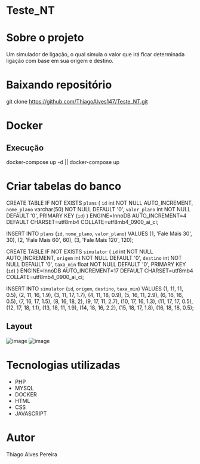 # Teste_NT

# Sobre o projeto

Um simulador de ligação, o qual simula o valor que irá ficar determinada ligação com base em sua origem e destino.

# Baixando repositório

git clone https://github.com/ThiagoAlves147/Teste_NT.git

# Docker

## Execução

docker-compose up -d || docker-compose up

# Criar tabelas do banco

CREATE TABLE IF NOT EXISTS `plans` (
  `id` int NOT NULL AUTO_INCREMENT,
  `nome_plano` varchar(50) NOT NULL DEFAULT '0',
  `valor_plano` int NOT NULL DEFAULT '0',
  PRIMARY KEY (`id`)
) ENGINE=InnoDB AUTO_INCREMENT=4 DEFAULT CHARSET=utf8mb4 COLLATE=utf8mb4_0900_ai_ci;

INSERT INTO `plans` (`id`, `nome_plano`, `valor_plano`) VALUES
	(1, 'Fale Mais 30', 30),
	(2, 'Fale Mais 60', 60),
	(3, 'Fale Mais 120', 120);

CREATE TABLE IF NOT EXISTS `simulator` (
  `id` int NOT NULL AUTO_INCREMENT,
  `origem` int NOT NULL DEFAULT '0',
  `destino` int NOT NULL DEFAULT '0',
  `taxa_min` float NOT NULL DEFAULT '0',
  PRIMARY KEY (`id`)
) ENGINE=InnoDB AUTO_INCREMENT=17 DEFAULT CHARSET=utf8mb4 COLLATE=utf8mb4_0900_ai_ci;

INSERT INTO `simulator` (`id`, `origem`, `destino`, `taxa_min`) VALUES
	(1, 11, 11, 0.5),
	(2, 11, 16, 1.9),
	(3, 11, 17, 1.7),
	(4, 11, 18, 0.9),
	(5, 16, 11, 2.9),
	(6, 16, 16, 0.5),
	(7, 16, 17, 1.5),
	(8, 16, 18, 2),
	(9, 17, 11, 2.7),
	(10, 17, 16, 1.3),
	(11, 17, 17, 0.5),
	(12, 17, 18, 1.1),
	(13, 18, 11, 1.9),
	(14, 18, 16, 2.2),
	(15, 18, 17, 1.8),
	(16, 18, 18, 0.5);

## Layout 

![image](https://user-images.githubusercontent.com/91577622/164888430-87c78325-400c-44c4-8ff0-acea642add20.png)
![image](https://user-images.githubusercontent.com/91577622/164888408-7fd76d5c-4aa2-43c1-b4ba-7c0fb499642e.png)

# Tecnologias utilizadas
- PHP
- MYSQL
- DOCKER
- HTML
- CSS
- JAVASCRIPT

# Autor

Thiago Alves Pereira